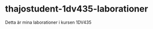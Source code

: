 thajostudent-1dv435-laborationer
================================

Detta är mina laborationer i kursen 1DV435
